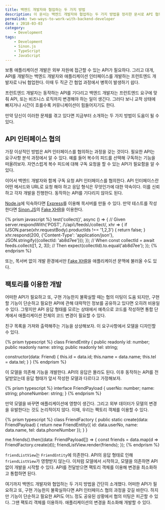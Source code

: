 ```yaml
---
title: 백엔드 개발자와 협업하는 두 가지 방법
description: 이 문서는 백엔드 개발자와 협업하는 두 가지 방법을 정리한 문서로 API 협의 과정 또는 그러한 과정없이 애플리케이션을 개발하는 방법을 소개합니다.
permalink: two-ways-to-work-with-backend-developer
date : 2018-03-03
category:
    - Development
tags:
    - Development
    - Sinon.js
    - TypeScript
    - JavaScript
---
```


보통 애플리케이션 개발은 외부 자원에 접근할 수 있는 API가 필요하다. 그리고 대개, API를 개발하는 백엔드 개발자와 애플리케이션 인터페이스를 개발하는 프런트엔드 개발자로 나눠 협업한다. 이때 두 직군 간 협업 과정에서 병목이 발생하기 쉽다.

프런트엔드 개발자는 동작하는 API를 기다리고 백엔드 개발자는 프런트엔드 요구에 맞춰 API, 또는 비즈니스 로직까지 변경해야 하는 일이 생긴다. 그러다 보니 교착 상태에 빠지거나 시간이 흐를수록 커뮤니케이션이 힘들어지기도 한다.

만약 당신이 이러한 문제를 겪고 있다면 지금부터 소개하는 두 가지 방법이 도움이 될 수 있다.

## API 인터페이스 협의

가장 이상적인 방법은 API 인터페이스를 협의하는 과정을 갖는 것이다. 필요한 API는 요구사항 분석 과정에서 알 수 있다. 예를 들어 복수의 피드를 선택해 구독하는 기능을 떠올려보자. 자연스럽게 복수 피드에 대해 구독 요청을 할 수 있는 API가 필요함을 알 수 있다.

이어서 백엔드 개발자와 함께 구독 요청 API 인터페이스를 협의한다. API 인터페이스란 어떤 메서드와 URL로 요청 해야 하고 응답 형식은 무엇인가에 대한 약속이다. 이를 신뢰하고 각자 개발을 진행한다. 동작하는 API를 기다리지 않아도 된다.

[Node.js](https://nodejs.org/en/)에 익숙하다면 [Express](https://expressjs.com/)를 이용해 목서버를 만들 수 있다. 만약 테스트를 작성한다면 [Sinon.JS](http://sinonjs.org/)의 [Fake XHR](http://sinonjs.org/releases/v4.4.2/fake-xhr-and-server/)을 이용한다.

{% prism javascript %}
test('collect()', async () => {
  // Given
  server.respondWith('POST', /\\/api\\/feeds\\/collect/, xhr => {
    if (JSON.parse(xhr.requestBody).productIds !== '1,2,3') {
      return false;
    }
    xhr.respond(200, {'Content-Type': 'application/json'}, JSON.stringify({collectId: 'ab8d7ee'}));
  });
  // When
  const collectId = await feeds.collect([1, 2, 3]);
  // Then
  expect(collectId).to.equal('ab8d7ee');
});
{% endprism %}

또는, 목서버 없이 개발 환경에서만 [Fake XHR](http://sinonjs.org/releases/v4.4.2/fake-xhr-and-server/)을 애플리케이션 문맥에 불러올 수도 있다.

## 팩토리를 이용한 개발

어떠한 API가 필요하고 또, 구현 가능한지 불확실할 때는 협의 미팅이 도움 되지만, 구현할 기능이 단순하고 필요한 API에 관해 대략적인 정보를 공유하고 있다면 오히려 비용일 수 있다. 그렇지만 API 응답 형태를 모르는 상태에서 예측으로 코드를 작성하면 통합 단계에서 애플리케이션 전체의 코드 변경이 필요할 수 있다.

친구 목록을 가져와 출력해주는 기능을 상상해보자. 이 요구사항에서 모델을 디자인할 수 있다.

{% prism typescript %}
class FriendEntity {
  public readonly id: number;
  public readonly name: string;
  public readonly tel: string;

  constructor(data: Friend) {
    this.id = data.id;
    this.name = data.name;
    this.tel = data.tel;
  }
}
{% endprism %}

이 모델을 의존해 기능을 개발한다. API의 응답은 몰라도 된다. 이후 동작하는 API를 전달받았는데 응답 형태가 앞서 작성한 모델과 다르다고 가정해보자.

{% prism typescript %}
interface FriendPayload {
  userNo: number;
  name: string;
  phoneNumber: string;
}
{% endprism %}

만약 모델을 바꾸면 애플리케이션에 영향이 생긴다. 그리고 외부 데이터가 모델의 변경을 유발한다는 것도 논리적이지 않다. 이때, 우리는 팩토리 객체를 이용할 수 있다.

{% prism typescript %}
class FriendFactory {
  public static create(data: FriendPayload) {
    return new FriendEntity({
      id: data.userNo,
      name: data.name,
      tel: data.phoneNumber
    });
  }
}

me.friends().then((data: FriendPayload[]) => {
  const friends = data.map(d => FriendFactory.create(d));
  friendListView.render(friends);
});
{% endprism %}

`friendListView`는 `FriendEntity`에 의존한다. API의 응답 형태로 인해 `friendListView`가 영향받지 않는다. 이처럼 모델에서 시작하고, 모델을 의존하면 API 없이 개발을 시작할 수 있다. API를 전달받으면 팩토리 객체를 이용해 변경을 최소화하고 통합하면 된다.

여기까지 백엔드 개발자와 협업하는 두 가지 방법을 간단히 소개했다. 어떠한 API가 필요하고 또, 구현 가능한지 불확실하다면 API 인터페이스 협의 과정을 갖길 바란다. 하지만 기능이 단순하고 필요한 API도 어느 정도 공유된 상황에서 협의 미팅은 피곤할 수 있다. 그땐 팩토리 객체를 이용하자. 애플리케이션의 변경을 최소화해 개발할 수 있다.
